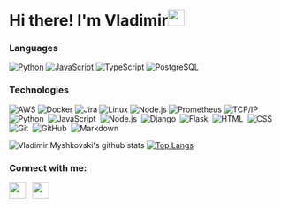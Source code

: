 <h1 align="left">Hi there! I'm Vladimir<a target="_blank"><img src="https://media.giphy.com/media/hvRJCLFzcasrR4ia7z/giphy.gif" width="30px" style="max-width:100%;"></a></h1>

### Languages

[![Python](https://img.shields.io/badge/-Python-fff?&logo=python)](https://github.com/vladimirmyshkovski?tab=repositories&q=&type=&language=python)
[![JavaScript](https://img.shields.io/badge/-JavaScript-fff?&logo=JavaScript&logoColor=ddc508)](https://github.com/vladimirmyshkovski?tab=repositories&q=&type=&language=javascript)
![TypeScript](https://img.shields.io/badge/-TypeScript-fff?&logo=TypeScript&logoColor=007ACC)
![PostgreSQL](https://img.shields.io/badge/-PostgreSQL-fff?&logo=PostgreSQL&logoColor=336791)

### Technologies

![AWS](https://img.shields.io/badge/-AWS-fff?&logo=Amazon-AWS&logoColor=232F3E)
![Docker](https://img.shields.io/badge/-Docker-fff?&logo=Docker)
![Jira](https://img.shields.io/badge/-Jira-fff?&logo=jira-software&logoColor=0052CC)
![Linux](https://img.shields.io/badge/-Linux-fff?&logo=linux&logoColor=000)
![Node.js](https://img.shields.io/badge/-Node.js-fff?&logo=node.js)
![Prometheus](https://img.shields.io/badge/-Prometheus-fff?&logo=Prometheus)
![TCP/IP](https://img.shields.io/badge/-TCP/IP-fff?&logo=Cisco)
![Python](https://img.shields.io/badge/-Python-05122A?&logo=python)&nbsp;
![JavaScript](https://img.shields.io/badge/-JavaScript-05122A?&logo=javascript)&nbsp;
![Node.js](https://img.shields.io/badge/-Node.js-05122A?&logo=node.js)&nbsp;
![Django](https://img.shields.io/badge/-Django-05122A?&logo=django&logoColor=092E20)&nbsp;
![Flask](https://img.shields.io/badge/-Flask-05122A?&logo=flask)&nbsp;
![HTML](https://img.shields.io/badge/-HTML-05122A?&logo=HTML5)&nbsp;
![CSS](https://img.shields.io/badge/-CSS-05122A?&logo=CSS3&logoColor=1572B6)&nbsp;
![Git](https://img.shields.io/badge/-Git-05122A?&logo=git)&nbsp;
![GitHub](https://img.shields.io/badge/-GitHub-05122A?&logo=github)&nbsp;
![Markdown](https://img.shields.io/badge/-Markdown-05122A?&logo=markdown)


![Vladimir Myshkovski's github stats](https://github-readme-stats.vercel.app/api?username=vladimirmyshkovski&show_icons=true&theme=react&hide_border=true&show_icons=true&count_private=true&line_height=27)
[![Top Langs](https://github-readme-stats.vercel.app/api/top-langs/?username=vladimirmyshkovski&layout=compact&show_icons=true&theme=react)](https://github.com/vladimirmyshkovski/github-readme-stats&hide_border=true&show_icons=true&langs_count=3)

<h3 align="left">Connect with me:</h3>
<p align='left'>
<a href="https://keybase.io/myshkovski"><img height="30" src="https://upload.wikimedia.org/wikipedia/commons/thumb/b/bb/Keybase_logo_official.svg/1114px-Keybase_logo_official.svg.png"></a>&nbsp;&nbsp;
<a href="mailto:vladimirmyshkovski@gmail.com"><img height="30" src="https://seeklogo.com/images/G/gmail-new-2020-logo-32DBE11BB4-seeklogo.com.png"></a>&nbsp;&nbsp; 
</p>
